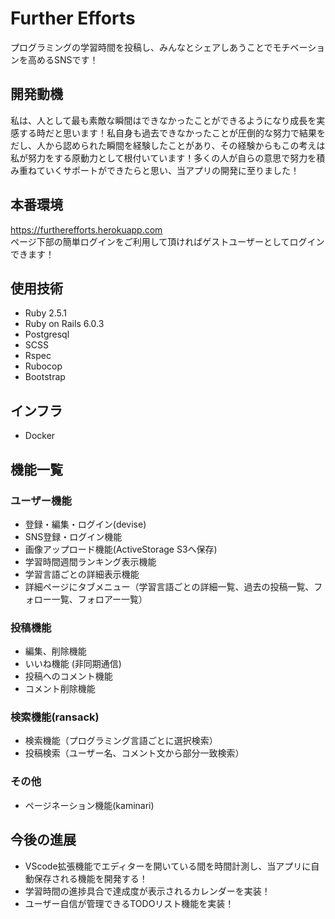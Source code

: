 # Further Efforts
プログラミングの学習時間を投稿し、みんなとシェアしあうことでモチベーションを高めるSNSです！

## 開発動機
私は、人として最も素敵な瞬間はできなかったことができるようになり成長を実感する時だと思います！私自身も過去できなかったことが圧倒的な努力で結果をだし、人から認められた瞬間を経験したことがあり、その経験からもこの考えは私が努力をする原動力として根付いています！多くの人が自らの意思で努力を積み重ねていくサポートができたらと思い、当アプリの開発に至りました！

## 本番環境
https://furtherefforts.herokuapp.com  
ページ下部の簡単ログインをご利用して頂ければゲストユーザーとしてログインできます！

## 使用技術
* Ruby 2.5.1 
* Ruby on Rails 6.0.3
* Postgresql 
* SCSS
* Rspec
* Rubocop
* Bootstrap

## インフラ
* Docker
<!-- * AWS※実装予定
* CicleCI(CI/CD)※実装予定 -->

## 機能一覧
### ユーザー機能
* 登録・編集・ログイン(devise)
* SNS登録・ログイン機能
* 画像アップロード機能(ActiveStorage S3へ保存)
* 学習時間週間ランキング表示機能
* 学習言語ごとの詳細表示機能
* 詳細ページにタブメニュー（学習言語ごとの詳細一覧、過去の投稿一覧、フォロー一覧、フォロアー一覧）
### 投稿機能
* 編集、削除機能
* いいね機能 (非同期通信)
* 投稿へのコメント機能
* コメント削除機能
### 検索機能(ransack)
* 検索機能（プログラミング言語ごとに選択検索）
* 投稿検索（ユーザー名、コメント文から部分一致検索）
### その他
* ページネーション機能(kaminari)

## 今後の進展
* VScode拡張機能でエディターを開いている間を時間計測し、当アプリに自動保存される機能を開発する！
* 学習時間の進捗具合で達成度が表示されるカレンダーを実装！
* ユーザー自信が管理できるTODOリスト機能を実装！
